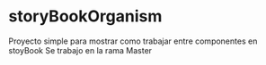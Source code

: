 # storyBookOrganism
Proyecto simple para mostrar como trabajar entre componentes en stoyBook
Se trabajo en la rama Master
